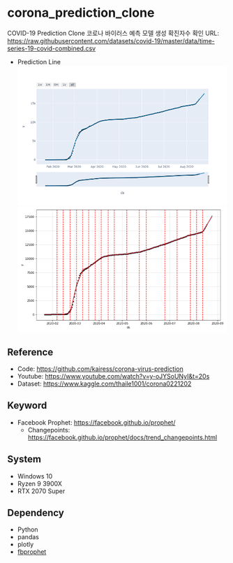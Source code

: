 # corona_prediction_clone

COVID-19 Prediction Clone
코로나 바이러스 예측 모델 생성
확진자수 확인 URL: https://raw.githubusercontent.com/datasets/covid-19/master/data/time-series-19-covid-combined.csv

- Prediction Line
  ![Forcast](https://github.com/yhhyunn/corona_prediction_clone/raw/master/forcast_line.png)
  ![Add Changepoints](https://github.com/yhhyunn/corona_prediction_clone/raw/master/changepoints.png)

## Reference

- Code: https://github.com/kairess/corona-virus-prediction
- Youtube: https://www.youtube.com/watch?v=y-oJYSoUNyI&t=20s
- Dataset: https://www.kaggle.com/thaile1001/corona0221202

## Keyword

- Facebook Prophet: https://facebook.github.io/prophet/
  - Changepoints: https://facebook.github.io/prophet/docs/trend_changepoints.html

## System

- Windows 10
- Ryzen 9 3900X
- RTX 2070 Super

## Dependency

- Python
- pandas
- plotly
- [fbprophet](https://facebook.github.io/prophet/docs/quick_start.html)

